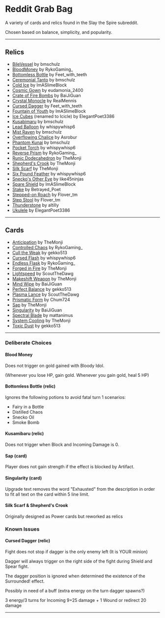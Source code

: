 # Reddit Grab Bag

A variety of cards and relics found in the Slay the Spire subreddit.

Chosen based on balance, simplicity, and popularity.

---

## Relics

* [BileVessel](https://www.reddit.com/r/slaythespire/comments/1m3359w/some_custom_relics_inspired_by_iconic/) by bmschulz
* [BloodMoney](https://www.reddit.com/r/slaythespire/comments/1m57b2w/relic_idea/) by RykoGaming_
* [Bottomless Bottle](https://www.reddit.com/r/slaythespire/comments/1m1evn6/a_bunch_of_random_relic_ideas/) by Feet_with_teeth
* [Ceremonial Tanto](https://www.reddit.com/r/slaythespire/comments/1m1bcem/some_sekiroinspired_relics/) by bmschulz
* [Cold Ice](https://www.reddit.com/r/slaythespire/comments/1m239ms/relic_ideas_which_ive_thought_about_for_a_while/) by ImASlimeBlock
* [Cosmic Gown](https://www.reddit.com/r/slaythespire/comments/1m0fqfx/mayas_relic_maker_is_cool/) by eudamonia_2400
* [Crate of Fire Bombs](https://www.reddit.com/r/slaythespire/comments/1neycpi/potion_related_relic_better_on_silent/) by BaiJiGuan
* [Crystal Monocle](https://www.reddit.com/r/slaythespire/comments/1nm66xh/the_golden_series/) by RealMennis
* [Cursed Dagger](https://www.reddit.com/r/slaythespire/comments/1m1evn6/a_bunch_of_random_relic_ideas/) by Feet_with_teeth
* [Fountain of Youth](https://www.reddit.com/r/slaythespire/comments/1m239ms/relic_ideas_which_ive_thought_about_for_a_while/) by ImASlimeBlock
* [Ice Cubes](https://www.reddit.com/r/slaythespire/comments/1lfjwai/i_feel_like_the_damage_number_on_this_needs_to_be/) (renamed to Icicle) by ElegantPoet3386
* [Kusabimaru](https://www.reddit.com/r/slaythespire/comments/1m1bcem/some_sekiroinspired_relics/) by bmschulz
* [Lead Balloon](https://www.reddit.com/r/slaythespire/comments/1mn8nhu/cost_dependent_extra_draw/) by whispywhisp6
* [Mist Raven](https://www.reddit.com/r/slaythespire/comments/1m1bcem/some_sekiroinspired_relics/) by bmschulz
* [Overflowing Chalice](https://www.reddit.com/r/slaythespire/comments/1m0ibdn/made_a_custom_relic_using_umayaswatchingyou_s/) by Asrobur
* [Phantom Kunai](https://www.reddit.com/r/slaythespire/comments/1m1bcem/some_sekiroinspired_relics/) by bmschulz
* [Pocket Torch](https://www.reddit.com/r/slaythespire/comments/1mqtb3j/energy_relic/) by whispywhisp6
* [Reverse Prism](https://www.reddit.com/r/slaythespire/comments/1lcigpn/custom_defect_relic_idea/) by RykoGaming_
* [Runic Dodecahedron](https://www.reddit.com/r/slaythespire/comments/1jfax4q/custom_relic_a_new_take_on_an_old_classic/) by TheMonji
* [Shepherd's Crook](https://www.reddit.com/r/slaythespire/comments/1mok01i/even_more_custom_cards_for_each_character/) by TheMonji
* [Silk Scarf](https://www.reddit.com/r/slaythespire/comments/1mok01i/even_more_custom_cards_for_each_character/) by TheMonji
* [Six Pound Feather](https://www.reddit.com/r/slaythespire/comments/1mn8nhu/cost_dependent_extra_draw/) by whispywhisp6
* [Snecko's Other Eye](https://www.reddit.com/r/slaythespire/comments/1mrg0v1/if_you_liked_snecko_eye_i_give_you_more_snecko/) by like45ninjas
* [Spare Shield](https://www.reddit.com/r/slaythespire/comments/1m239ms/relic_ideas_which_ive_thought_about_for_a_while/) by ImASlimeBlock
* [Stake](https://www.reddit.com/r/slaythespire/comments/1moumsk/1_classspecific_relic_idea_for_each_character_and/) by Betrayed_Poet
* [Stepped-on Roach](https://www.reddit.com/r/slaythespire/comments/1mxfcfy/who_stepped_on_him/) by Flover_tm
* [Step Stool](https://www.reddit.com/r/slaythespire/comments/1mxfcfy/who_stepped_on_him/) by Flover_tm
* [Thunderstone](https://www.reddit.com/r/slaythespire/comments/1nrnjbx/relic_idea_converting_extra_energy_to_temp/) by altilly
* [Ukulele](https://www.reddit.com/r/slaythespire/comments/1lz27qw/ironclad_exclusive_more_exhaust_synergy/) by ElegantPoet3386

---

## Cards

* [Anticipation](https://www.reddit.com/r/slaythespire/comments/1mnlkwv/a_fun_and_simple_custom_card_for_each_character/) by TheMonji
* [Controlled Chaos](https://www.reddit.com/r/slaythespire/comments/1lofe3z/card_idea_i_had/) by RykoGaming_
* [Cull the Weak](https://www.reddit.com/r/slaythespire/comments/1m41i5j/revised_weakbased_cards_and_a_relic_for_the_silent/) by gekko513
* [Cursed Flash](https://www.reddit.com/r/slaythespire/comments/1lun026/a_brick_that_demands_more_bricks_in_your_deck/) by whispywhisp6
* [Endless Flask](https://www.reddit.com/r/slaythespire/comments/1lgz9d9/i_really_like_cards_that_combine_different/) by RykoGaming_
* [Forged in Fire](https://www.reddit.com/r/slaythespire/comments/1mnlkwv/a_fun_and_simple_custom_card_for_each_character/) by TheMonji
* [Lightspeed](https://www.reddit.com/r/slaythespire/comments/1m6i0st/custom_card_weekly_megathread/n54mxik/) by ScoutTheDawg
* [Makeshift Weapon](https://www.reddit.com/r/slaythespire/comments/1mok01i/even_more_custom_cards_for_each_character/) by TheMonji
* [Mind Wipe](https://www.reddit.com/r/slaythespire/comments/1n6dhu4/just_realized_the_scry_archetype_has_no_rare/) by BaiJiGuan
* [Perfect Balance](https://www.reddit.com/r/slaythespire/comments/1m41i5j/revised_weakbased_cards_and_a_relic_for_the_silent/) by gekko513
* [Plasma Lance](https://www.reddit.com/r/slaythespire/comments/1kww5yn/would_an_effect_like_this_work_in_slay_the_spire/) by ScoutTheDawg
* [Prismatic Form](https://www.reddit.com/r/slaythespire/comments/1nt75qi/awakened_one_loves_it/) by Chum724
* [Sap](https://www.reddit.com/r/slaythespire/comments/1mnlkwv/a_fun_and_simple_custom_card_for_each_character/) by TheMonji
* [Singularity](https://www.reddit.com/r/slaythespire/comments/1m0b9zy/throw_your_deck_into_a_black_hole_why_not/) by BaiJiGuan
* [Spectral Blade](https://www.reddit.com/r/slaythespire/comments/1lpc2l1/spectral_blade_ironclad_uncommon_attack/) by mattanimus
* [System Cooling](https://www.reddit.com/r/slaythespire/comments/1mnlkwv/a_fun_and_simple_custom_card_for_each_character/) by TheMonji
* [Toxic Dust](https://www.reddit.com/r/slaythespire/comments/1m41i5j/revised_weakbased_cards_and_a_relic_for_the_silent/) by gekko513

---


### Deliberate Choices

#### Blood Money

Does not trigger on gold gained with Bloody Idol.

(Whenever you lose HP, gain gold. Whenever you gain gold, heal 5 HP)

#### Bottomless Bottle (relic)

Ignores the following potions to avoid fatal turn 1 scenarios:

* Fairy in a Bottle
* Distilled Chaos
* Snecko Oil
* Smoke Bomb

#### Kusamibaru (relic)

Does not trigger when Block and Incoming Damage is 0.

#### Sap (card)

Player does not gain strength if the effect is blocked by Artifact.

#### Singularity (card)

Upgrade text removes the word "Exhausted" from the description in order to fit all text on the card within 5 line limit.

#### Silk Scarf & Shepherd's Crook

Originally designed as Power cards but reworked as relics

### Known Issues

#### Cursed Dagger (relic)
Fight does not stop if dagger is the only enemy left (It is YOUR minion)

Dagger will always trigger on the right side of the fight during Shield and Spear fight.

The dagger position is ignored when determined the existence of the Surrounded! effect.

Possibly in need of a buff (extra energy on the turn dagger spawns?)

3 energy/3 turns for Incoming 9+25 damage + 1 Wound or redirect 20 damage

---
